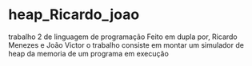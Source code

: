 # heap_Ricardo_joao
trabalho 2 de linguagem de programação
Feito em dupla por, Ricardo Menezes e João Victor
o trabalho consiste em montar um simulador de heap da memoria de um programa em execução
